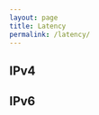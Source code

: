 ```yaml
---
layout: page
title: Latency
permalink: /latency/
---
```


## IPv4

<script src="https://atlas.ripe.net/resource/tracemon/tracemon-widget-main.js"></script>
<div id="place-here"></div>
<script>
    initTracemon(
        '#place-here',
        {}, // Tool options, see table below for more info
        { measurements:[27019379], defaultNumberOfDisplayedSources:[12] } // Query options, see table below for more info
        );
</script>

## IPv6

<script src="https://atlas.ripe.net/resource/tracemon/tracemon-widget-main.js"></script>
<div id="place-here"></div>
<script>
    initTracemon(
        '#place-here',
        {}, // Tool options, see table below for more info
        { measurements:[27019380], defaultNumberOfDisplayedSources:[12] } // Query options, see table below for more info
        );
</script>
